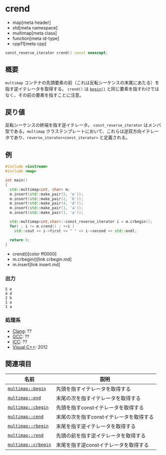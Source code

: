 # crend
* map[meta header]
* std[meta namespace]
* multimap[meta class]
* function[meta id-type]
* cpp11[meta cpp]

```cpp
const_reverse_iterator crend() const noexcept;
```


## 概要
`multimap` コンテナの先頭要素の前（これは反転シーケンスの末尾にあたる）を指す逆イテレータを取得する。 
`crend()` は [`begin()`](begin.md) と同じ要素を指すわけではなく、その前の要素を指すことに注意。


## 戻り値
反転シーケンスの終端を指す逆イテレータ。 
`const_reverse_iterator` はメンバ型である。`multimap` クラステンプレートにおいて、これらは逆双方向イテレータであり、`reverse_iterator<const_iterator>` と定義される。


## 例
```cpp example
#include <iostream>
#include <map>

int main()
{
  std::multimap<int, char> m;
  m.insert(std::make_pair(5, 'e'));
  m.insert(std::make_pair(2, 'b'));
  m.insert(std::make_pair(4, 'd'));
  m.insert(std::make_pair(1, 'a'));
  m.insert(std::make_pair(1, 'a'));

  std::multimap<int,char>::const_reverse_iterator i = m.crbegin();
  for( ; i != m.crend() ; ++i )
    std::cout << i->first << " " << i->second << std::endl;

  return 0;
}
```
* crend()[color ff0000]
* m.crbegin()[link crbegin.md]
* m.insert[link insert.md]

### 出力
```
5 e
4 d
2 b
1 a
1 a
```

### 処理系
- [Clang](/implementation.md#clang): ??
- [GCC](/implementation.md#gcc): ??
- [ICC](/implementation.md#icc): ??
- [Visual C++](/implementation.md#visual_cpp): 2012



## 関連項目

| 名前 | 説明 |
|-----------------------------------|-----------------------------------------|
| [`multimap::begin`](begin.md)     | 先頭を指すイテレータを取得する |
| [`multimap::end`](end.md)         | 末尾の次を指すイテレータを取得する |
| [`multimap::cbegin`](cbegin.md)   | 先頭を指すconstイテレータを取得する |
| [`multimap::cend`](cend.md)       | 末尾の次を指すconstイテレータを取得する |
| [`multimap::rbegin`](rbegin.md)   | 末尾を指す逆イテレータを取得する |
| [`multimap::rend`](rend.md)       | 先頭の前を指す逆イテレータを取得する |
| [`multimap::crbegin`](crbegin.md) | 末尾を指す逆constイテレータを取得する |

